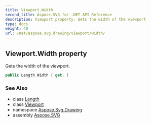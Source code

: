 ```yaml
---
title: Viewport.Width
second_title: Aspose.SVG for .NET API Reference
description: Viewport property. Gets the width of the viewport
type: docs
weight: 40
url: /net/aspose.svg.drawing/viewport/width/
---
```

## Viewport.Width property

Gets the width of the viewport.

```csharp
public Length Width { get; }
```

### See Also

* class [Length](../../length/)
* class [Viewport](../)
* namespace [Aspose.Svg.Drawing](../../../aspose.svg.drawing/)
* assembly [Aspose.SVG](../../../)
